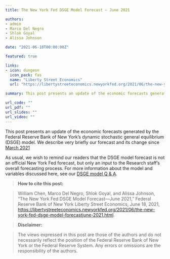 ```yaml
---
title: The New York Fed DSGE Model Forecast — June 2021

authors:
- admin
- Marco Del Negro
- Shlok Goyal
- Alissa Johnson

date: "2021-06-18T00:00:00Z"

featured: true

links:
- icon: dungeon
  icon_pack: fas
  name: "Liberty Street Economics"
  url: "https://libertystreeteconomics.newyorkfed.org/2021/06/the-new-york-fed-dsge-model-forecastjune-2021.html"

summary: This post presents an update of the economic forecasts generated by the Federal Reserve Bank of New York’s dynamic stochastic general equilibrium (DSGE) model.

url_code: ""
url_pdf: ""
url_slides: ""
url_video: ""
---
```


This post presents an update of the economic forecasts generated by the Federal Reserve Bank of New York’s dynamic stochastic general equilibrium (DSGE) model. We describe very briefly our forecast and its change since [March 2021](https://libertystreeteconomics.newyorkfed.org/2021/03/the-new-york-fed-dsge-model-forecastmarch-2021.html)

As usual, we wish to remind our readers that the DSGE model forecast is not an official New York Fed forecast, but only an input to the Research staff’s overall forecasting process. For more information about the model and variables discussed here, see our [DSGE model Q & A](https://www.newyorkfed.org/medialibrary/media/research/blog/2018/LSE_dsge-forecast-appendix).

> **How to cite this post:**

> William Chen, Marco Del Negro, Shlok Goyal, and Alissa Johnson, “The New York Fed DSGE Model Forecast—June 2021,” Federal Reserve Bank of New York Liberty Street Economics, June 18, 2021, https://libertystreeteconomics.newyorkfed.org/2021/06/the-new-york-fed-dsge-model-forecastjune-2021.html.

> **Disclaimer:**

> The views expressed in this post are those of the authors and do not necessarily reflect the position of the Federal Reserve Bank of New York or the Federal Reserve System. Any errors or omissions are the responsibility of the authors.